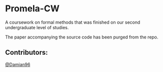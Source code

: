 # Promela-CW

A coursework on formal methods that was finished on our second undergraduate level of studies.

The paper accompanying the source code has been  purged from the repo.

## Contributors:

[@Damian96](https://github.com/Damian96)
